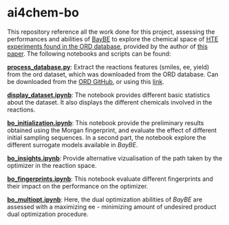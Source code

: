 # ai4chem-bo

This repository reference all the work done for this project, assessing the performances and abilities of [BayBE](https://emdgroup.github.io/baybe/stable/index.html) to explore the chemical space of [HTE experiments found in the ORD database](https://open-reaction-database.org/dataset/ord_dataset-c5b00523487a4211a194160edf45e9ab), provided by the author of [this paper](https://doi.org/10.1038/s41467-023-42446-5). The following notebooks and scripts can be found:

[**process_database.py**](./process_database.py): Extract the reactions features (smiles, ee, yield) from the ord dataset, which was downloaded from the ORD database. Can be downloaded from the [ORD GitHub](https://github.com/open-reaction-database/ord-data/tree/main/data/c5), or using this [link](https://github.com/open-reaction-database/ord-data/raw/refs/heads/main/data/c5/ord_dataset-c5b00523487a4211a194160edf45e9ab.pb.gz?download=).

[**display_dataset.ipynb**](./display_database.ipynb): The notebook provides different basic statistics about the dataset. It also displays the different chemicals involved in the reactions.

[**bo_initialization.ipynb**](./bo_initialization.ipynb): This notebook provide the preliminary results obtained using the Morgan fingerprint, and evaluate the effect of different initial sampling sequences. In a second part, the notebook explore the different surrogate models available in _BayBE_.

[**bo_insights.ipynb**](./bo_insights.ipynb): Provide alternative vizualisation of the path taken by the optimizer in the reaction space.

[**bo_fingerprints.ipynb**](./bo_fingerprints_batch.ipynb): This notebook evaluate different fingerprints and their impact on the performance on the optimizer.

[**bo_multiopt.ipynb**](./bo_multiopt.ipynb): Here, the dual optimization abilities of _BayBE_ are assessed with a maximizing ee - minimizing amount of undesired product dual optimization procedure.

